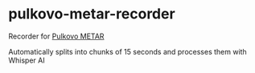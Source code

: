 # pulkovo-metar-recorder

Recorder for [Pulkovo METAR](https://icecast.app.0x08.in/pulkovo-metar)

Automatically splits into chunks of 15 seconds and processes them with Whisper AI
